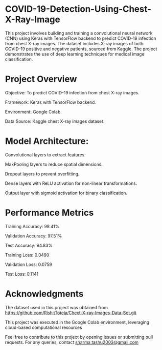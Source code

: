 # COVID-19-Detection-Using-Chest-X-Ray-Image
This project involves building and training a convolutional neural network (CNN) using Keras with TensorFlow backend to predict COVID-19 infection from chest X-ray images. The dataset includes X-ray images of both COVID-19 positive and negative patients, sourced from Kaggle. The project demonstrates the use of deep learning techniques for medical image classification.

# Project Overview
Objective: To predict COVID-19 infection from chest X-ray images.

Framework: Keras with TensorFlow backend.

Environment: Google Colab.

Data Source: Kaggle chest X-ray images dataset.

# Model Architecture:
Convolutional layers to extract features.

MaxPooling layers to reduce spatial dimensions.

Dropout layers to prevent overfitting.

Dense layers with ReLU activation for non-linear transformations.

Output layer with sigmoid activation for binary classification.

# Performance Metrics
Training Accuracy: 98.41%

Validation Accuracy: 97.51%

Test Accuracy: 94.83%

Training Loss: 0.0490

Validation Loss: 0.0759

Test Loss: 0.1141

# Acknowledgments
The dataset used in this project was obtained from https://github.com/RishitToteja/Chext-X-ray-Images-Data-Set.git.

This project was executed in the Google Colab environment, leveraging cloud-based computational resources

Feel free to contribute to this project by opening issues or submitting pull requests. For any queries, contact sharma.tashu2003@gmail.com
